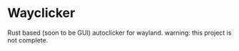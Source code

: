 # Wayclicker
Rust based (soon to be GUI) autoclicker for wayland.
warning: this project is not complete.
